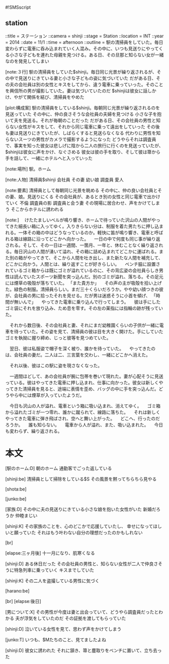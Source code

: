 #!SMSscript

## station

::title = ステーション
::camera = shinji
::stage = Station
::location = INT
::year = 2014
::date = 11/1
::time = afternoon
::outline = 駅の清掃員をしていた。毎日変わらずに電車に呑み込まれていく人混み。その中に、いつも見送りにやってくる小さな子どもを連れた母親を見つける。ある日、その旦那と知らない女が一緒なのを発見してしまい

[note:３行]
駅の清掃員をしていた$shinji。毎日同じ光景が繰り返されるが、その中で見送りにきている妻と小さな子どもの姿に気づいていた
だがある日、その夫の会社員は別の女性とキスをしてから、違う電車に乗っていった。そのことを興信所の男が撮影していた。妻は気づいていたのだ
$shinjiは彼女に話しかけ、やがて関係を結び、清掃員をやめた

[plot:構成案]
駅の清掃員をしている$shinji。毎朝同じ光景が繰り返されるのを見送っていた
その中に、仲の良さそうな会社員の夫婦を見つける
小さな子を抱いて夫を見送る。それが毎朝のことだった
だがある日、その会社員の男性と知らない女性がキスをして、それから同じ電車に乗って遠出をしていった
その後も妻は見送りにきていたが、しばらくすると見送らなくなる
代わりに男性を知らないスーツの男性がカメラで撮影するようになった
どうやらそれは調査員で、事実を知った彼女は悲しげに陰から二人の旅行に行くのを見送っていたが、
$shinjiは彼女に声をかけ、なぐさめる
彼女は彼の手を取り、そして彼は箒から手を話して、一緒にホテルへと入っていった

[note:場所]
駅。ホーム

[note:人物]
清掃員$shinji
会社員
その妻
幼い娘
調査員
愛人

[note:要素]
清掃員として毎朝同じ光景を眺める
その中に、仲の良い会社員とその妻、娘。見送りにくる
その会社員が、あるとき別の女性と同じ電車で出かけていく
不倫
調査員の影
調査員と会う妻
その現場に居合わせ、声をかけてしまう
そこからホテルに誘われる

[note:]
　けたたましいベルが鳴り響き、ホームで待っていた沢山の人間がやってきた細長い箱に入ってゆく。入りきらない分は、制服を着た男たちに押し込まれる。一体その箱の中はどうなっているのか。軽快に笛が鳴り響き、電車と呼ばれる箱は線路に沿ってどこかへ向かった。
　一日の中で何度も同じ事が繰り返される。そして、その一日は一週間、一箇月、一年と、休むことなく繰り返される。毎日沢山の人間が湧いて溢れ、その箱に詰め込まれてどこかに運ばれる。また別の箱がやってきて、そこから人間を吐き出し、また新たな人間を補充して、どこかに向かう。人間とは、繰り返すことが好きらしい。
　ベンチ脇に設置されているゴミ箱からは既にゴミが溢れているのに、その背広姿の会社員らしき男性は読んでいたスポーツ新聞を突っ込んだ。別のゴミが溢れ、落ちる。その足元には煙草の吸殻が落ちていた。
「また貴方か」
　その声の主が吸殻を拾い上げた。緑色の制服。清掃員らしい。まだ三十くらいだろうか。やや幼い顔つきの彼が、会社員の男に拾ったそれを見せる。だが男は迷惑そうに小首を傾げ、
「時間が無いんで」
　やってきた電車に乗り込んで行ってしまう。
　彼は手にしたゴミ袋にそれを放り込み、ため息を零す。その左の薬指には指輪の跡が残っていた。

　それから数日後、その会社員と妻、それにまだ幼稚園くらいの子供が一緒に電車を待っていた。その姿を見て、清掃員の彼は目を大きく開けた。手にしていたゴミを執拗に握り締め、じっと彼等を見つめていた。

　翌日、彼は私服姿で帽子を深く被り、誰かを待っていた。
　やってきたのは、会社員の妻だ。二人は二、三言葉を交わし、一緒にどこかへ消えた。

　それ以後、彼はこの駅に姿を現さなくなった。

　一週間ほどして、あの会社員が腕に包帯を巻いて現れた。妻が心配そうに見送っている。彼はやってきた電車に押し込まれ、仕事に向かった。彼女は新しくやってきた清掃員を見ると、途端に表情を歪め、バッグの中に手を突っ込んだ。どうやら中には煙草が入っていたようだ。

　今日も沢山の人が溢れ、電車という箱に吸い込まれ、消えてゆく。
　ゴミ箱から溢れたゴミが一つ零れ、誰かに蹴られて、線路に落ちた。
　それは新しくやってきた電車に弾き飛ばされ、空へと舞い上がった。
　どこへ、行ったのだろうか。
　誰も知らない。
　電車から人が溢れ、また、吸い込まれた。
　今日も変わらず、繰り返される。

# 本文

[駅のホーム:D]
朝のホーム
通勤客でごった返している

[shinji:be]
清掃員として掃除をしている$S
その風景を黙ってちらちら見やる

[shota:be]

[junko:be]

[家族:D]
その中に夫の見送りにきている小さな娘を抱いた女性がいた
新婚だろうか
仲睦まじい

[shinji:K]
その家族のことを、心のどこかで応援していたし、
幸せになってほしいと願っていた
それはもう叶わない自分の理想だったのかもしれない

[br]

[elapse:三ヶ月後]
十一月になり、肌寒くなる

[shinji:D]
ある休日だった
その会社員の男性と、知らない女性が二人で仲良さそうに特急列車に乗っていく
キスまでしていた

[shinji:K]
その二人を盗撮している男性に気づく

[harano:be]

[br]
[elapse:後日]

[男について:X]
その男性が今度は妻と出会っていて、どうやら調査員だったとわかる
夫が浮気をしていたのだ
その証拠を渡してもらっていた

[shinji:D]
泣いている女性を見て、思わず声をかけてしまう

[junko:T]
いつも、$Mたちのこと、見てましたよね

[shinji:D]
彼女に誘われた
それに頷き、箒と塵取りをベンチに置いて、立ち去った
